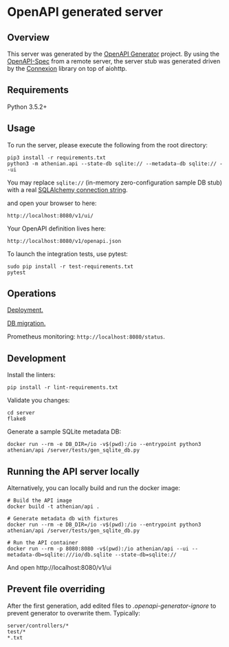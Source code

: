 # OpenAPI generated server

## Overview
This server was generated by the [OpenAPI Generator](https://openapi-generator.tech) project. By using the
[OpenAPI-Spec](https://openapis.org) from a remote server, the server stub was generated driven by
the [Connexion](https://github.com/zalando/connexion) library on top of aiohttp.

## Requirements
Python 3.5.2+

## Usage
To run the server, please execute the following from the root directory:

```
pip3 install -r requirements.txt
python3 -m athenian.api --state-db sqlite:// --metadata-db sqlite:// --ui
```

You may replace `sqlite://` (in-memory zero-configuration sample DB stub) with a real
[SQLAlchemy connection string](https://docs.sqlalchemy.org/en/13/core/engines.html).

and open your browser to here:

```
http://localhost:8080/v1/ui/
```

Your OpenAPI definition lives here:

```
http://localhost:8080/v1/openapi.json
```

To launch the integration tests, use pytest:
```
sudo pip install -r test-requirements.txt
pytest
```

## Operations

[Deployment.](DEPLOYMENT.md)

[DB migration.](server/athenian/api/models/state/README.md)

Prometheus monitoring: `http://localhost:8080/status`.

## Development

Install the linters:

```
pip install -r lint-requirements.txt
```

Validate you changes:

```
cd server
flake8
```

Generate a sample SQLite metadata DB:

```
docker run --rm -e DB_DIR=/io -v$(pwd):/io --entrypoint python3 athenian/api /server/tests/gen_sqlite_db.py
``` 

## Running the API server locally

Alternatively, you can locally build and run the docker image:

```
# Build the API image
docker build -t athenian/api .

# Generate metadata db with fixtures
docker run --rm -e DB_DIR=/io -v$(pwd):/io --entrypoint python3 athenian/api /server/tests/gen_sqlite_db.py

# Run the API container
docker run --rm -p 8080:8080 -v$(pwd):/io athenian/api --ui --metadata-db=sqlite:///io/db.sqlite --state-db=sqlite://
```

And open http://localhost:8080/v1/ui

## Prevent file overriding

After the first generation, add edited files to _.openapi-generator-ignore_ to prevent generator to overwrite them. Typically:
```
server/controllers/*
test/*
*.txt
```
